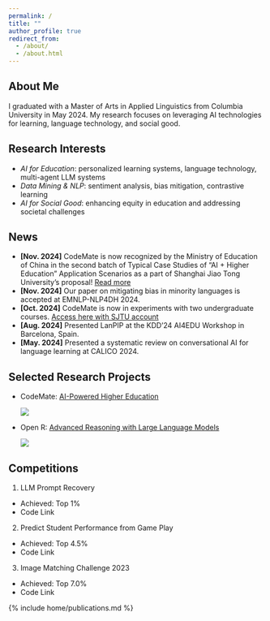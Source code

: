 ```yaml
---
permalink: /
title: ""
author_profile: true
redirect_from: 
  - /about/
  - /about.html
---
```


## About Me
I graduated with a Master of Arts in Applied Linguistics from Columbia University in May 2024. My research focuses on leveraging AI technologies for learning, language technology, and social good.

## Research Interests
  - *AI for Education*: personalized learning systems, language technology, multi-agent LLM systems
  - *Data Mining & NLP*: sentiment analysis, bias mitigation, contrastive learning
  - *AI for Social Good*: enhancing equity in education and addressing societal challenges


## News
- **[Nov. 2024]** CodeMate is now recognized by the Ministry of Education of China in the second batch of Typical Case Studies of “AI + Higher Education” Application Scenarios as a part of Shanghai Jiao Tong University’s proposal! [Read more](http://www.moe.gov.cn/s78/A08/tongzhi/202411/t20241118_1163542.html)
- **[Nov. 2024]** Our paper on mitigating bias in minority languages is accepted at EMNLP-NLP4DH 2024.
- **[Oct. 2024]** CodeMate is now in experiments with two undergraduate courses. [Access here with SJTU account](https://apex.sjtu.edu.cn/TBTcodemate/)
- **[Aug. 2024]** Presented LanPIP at the KDD’24 AI4EDU Workshop in Barcelona, Spain.
- **[May. 2024]** Presented a systematic review on conversational AI for language learning at CALICO 2024.


## Selected Research Projects
  - CodeMate: [AI-Powered Higher Education](http://apex.sjtu.edu.cn/TBTcodemate/)
    <p><img src="{{ site.baseurl }}/images/researches/code_mate.png"  style=""></p>    

  - Open R: [Advanced Reasoning with Large Language Models](https://github.com/openreasoner/openr)
    <p class="home-openr-img"><img src="{{ site.baseurl }}/images/researches/openr.png"  style=""></p> 

## Competitions
  1. LLM Prompt Recovery
  - Achieved: Top 1%
  - Code Link
  2. Predict Student Performance from Game Play
  - Achieved: Top 4.5%
  - Code Link
  3. Image Matching Challenge 2023
  - Achieved: Top 7.0%
  - Code Link


{% include home/publications.md %}
